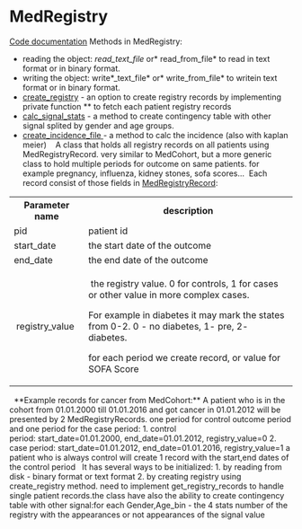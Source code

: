 # MedRegistry
[Code documentation](https://Medial-EarlySign.github.io/MR_LIBS/classMedRegistry)
Methods in MedRegistry:
- reading the object: *read_text_file* or* read_from_file* to read in text format or in binary format.
- writing the object: write*_text_file* or* write_from_file* to writein text format or in binary format.
- [create_registry](https://Medial-EarlySign.github.io/MR_LIBS/classMedRegistry.html#a7e4937c56e85b3246f5a3922fa00a145) - an option to create registry records by implementing private function ** to fetch each patient registry records
- [calc_signal_stats](https://Medial-EarlySign.github.io/MR_LIBS/classMedRegistry.html#abc3c0e37860a50d7b3386bc683314803) - a method to create contingency table with other signal splited by gender and age groups.
- [create_incidence_file ](https://Medial-EarlySign.github.io/MR_LIBS/classMedRegistry.html#a71f5c339661ac0ed97ffb2a1612c3ff9)- a method to calc the incidence (also with kaplan meier) 
 
A class that holds all registry records on all patients using MedRegistryRecord. very similar to MedCohort, but a more generic class to hold multiple periods for outcome on same patients.
for example pregnancy, influenza, kidney stones, sofa scores... 
Each record consist of those fields in [MedRegistryRecord](https://Medial-EarlySign.github.io/MR_LIBS/classMedRegistryRecord):
<table><tbody>
<tr>
<th>Parameter name</th>
<th>description</th>
</tr>
<tr>
<td>pid</td>
<td>patient id</td>
</tr>
<tr>
<td>start_date</td>
<td>the start date of the outcome </td>
</tr>
<tr>
<td>end_date</td>
<td>the end date of the outcome</td>
</tr>
<tr>
<td> registry_value</td>
<td><p> the registry value. 0 for controls, 1 for cases or other value in more complex cases.</p><p>For example in diabetes it may mark the states from 0-2. 0 - no diabetes, 1- pre, 2- diabetes.</p><p>for each period we create record, or value for SOFA Score</p></td>
</tr>
</tbody></table>
 
**Example records for cancer from MedCohort:**
A patient who is in the cohort from 01.01.2000 till 01.01.2016 and got cancer in 01.01.2012 will be presented by 2 MedRegistryRecords.
one period for control outcome period and one period for the case period:
1. control period: start_date=01.01.2000, end_date=01.01.2012, registry_value=0
2. case period: start_date=01.01.2012, end_date=01.01.2016, registry_value=1
a patient who is always control will create 1 record with the start,end dates of the control period
 
It has several ways to be initialized:
1. by reading from disk - binary format or text format
2. by creating registry using create_registry method. need to implement get_registry_records to handle single patient records.the class have also the ability to create contingency table with other signal:for each Gender,Age_bin - the 4 stats number of the registry with the appearances or not appearances of the signal value
